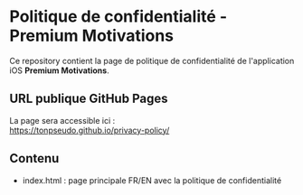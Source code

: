 # Politique de confidentialité - Premium Motivations

Ce repository contient la page de politique de confidentialité de l'application iOS **Premium Motivations**.

## URL publique GitHub Pages
La page sera accessible ici :  
https://tonpseudo.github.io/privacy-policy/

## Contenu
- index.html : page principale FR/EN avec la politique de confidentialité
